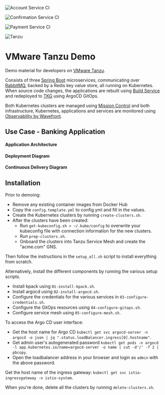 ![Account Service CI](https://github.com/fjb4/tanzu-demo/workflows/Account%20Service%20CI/badge.svg)

![Confirmation Service CI](https://github.com/fjb4/tanzu-demo/workflows/Confirmation%20Service%20CI/badge.svg)

![Payment Service CI](https://github.com/fjb4/tanzu-demo/workflows/Payment%20Service%20CI/badge.svg)

![Tanzu](tanzu-logo.png)

# VMware Tanzu Demo

Demo material for developers on [VMware Tanzu](https://tanzu.vmware.com/).

Consists of three [Spring Boot](https://spring.io) microservices, communicating over [RabbitMQ](), backed by a Redis key value store, all running on Kubernetes.
When source code changes, the applications are rebuilt using [Build Service](https://tanzu.vmware.com/build-service) and redeployed to [TKG](https://tanzu.vmware.com/kubernetes-grid) using ArgoCD GitOps.

Both Kubernetes clusters are managed using [Mission Control](https://tanzu.vmware.com/mission-control) and both infrastructure, Kubernetes, applications and services are monitored using [Observability by Wavefront](https://tanzu.vmware.com/observability).

## Use Case - Banking Application

#### Application Architecture

#### Deployment Diagram

#### Continuous Delivery Diagram

## Installation

Prior to demoing:
- Remove any existing container images from Docker Hub
- Copy the `config.template.yml` to config.yml and fill in the values.
- Create the Kubernetes clusters by running `create-clusters.sh`.
- After the clusters have been created:
  - Run `get-kubeconfig.sh > ~/.kube/config` to overwrite your kubeconfig file with connection information for the new clusters.
  - Run `prep-clusters.sh`.
  - Onboard the clusters into Tanzu Service Mesh and create the "acme.com" GNS.

Then follow the instructions in the `setup_all.sh` script to install everything from scratch.

Alternatively, install the different components by running the various setup scripts.

- Install kpack using `01-install-kpack.sh`.
- Install argocd using `02-install-argocd.sh`.
- Configure the credentials for the various services in `03-configure-credentials.sh`.
- Configure the GitOps resources using `04-configure-gitops.sh`.
- Configure service mesh using `05-configure-mesh.sh`.

To access the Argo CD user interface:
- Get the host name for Argo CD `kubectl get svc argocd-server -n argocd -o json | jq ".status.loadBalancer.ingress[0].hostname"`.
- Get admin user's autogenerated password `kubectl get pods -n argocd -l app.kubernetes.io/name=argocd-server -o name | cut -d'/' -f 2 | pbcopy`.
- Open the loadbalancer address in your browser and login as `admin` with the above password.

Get the host name of the ingress gateway: `kubectl get svc istio-ingressgateway -n istio-system`.

When you're done, delete all the clusters by running `delete-clusters.sh`.
